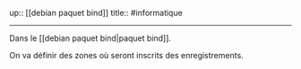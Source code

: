 up:: [[debian paquet bind]]
title::
#informatique 

---

Dans le [[debian paquet bind|paquet bind]].

On va définir des zones où seront inscrits des enregistrements.
